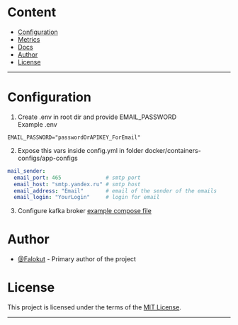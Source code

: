# Content

+ [Configuration](#configuration)
+ [Metrics](#metrics)
+ [Docs](#docs)
+ [Author](#author)
+ [License](#license)
---------


# Configuration

1. Create .env in root dir and provide EMAIL_PASSWORD  
Example .env
```env
EMAIL_PASSWORD="passwordOrAPIKEY_ForEmail"
```
2. Expose this vars inside config.yml in folder  docker/containers-configs/app-configs
``` yaml
mail_sender:
  email_port: 465              # smtp port       
  email_host: "smtp.yandex.ru" # smtp host
  email_address: "Email"       # email of the sender of the emails
  email_login: "YourLogin"     # login for email
```
3. Configure kafka broker [example compose file](kafka-cluster.yml)


# Author

- [@Falokut](https://github.com/Falokut) - Primary author of the project

# License

This project is licensed under the terms of the [MIT License](https://opensource.org/licenses/MIT).

---